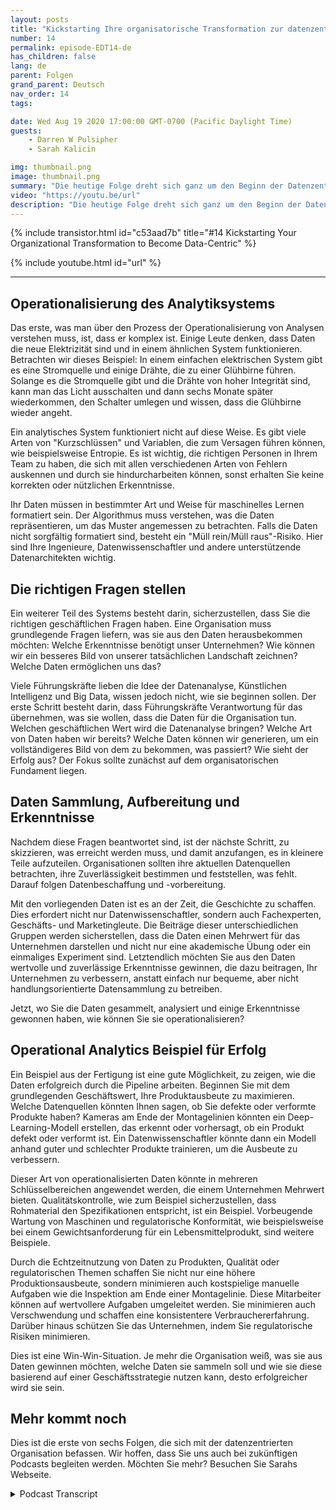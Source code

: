 ```yaml
---
layout: posts
title: "Kickstarting Ihre organisatorische Transformation zur datenzentrierten Ausrichtung"
number: 14
permalink: episode-EDT14-de
has_children: false
lang: de
parent: Folgen
grand_parent: Deutsch
nav_order: 14
tags:

date: Wed Aug 19 2020 17:00:00 GMT-0700 (Pacific Daylight Time)
guests:
    - Darren W Pulsipher
    - Sarah Kalicin

img: thumbnail.png
image: thumbnail.png
summary: "Die heutige Folge dreht sich ganz um den Beginn der Datenzentrierung in Ihrer Organisation und den Mehrwert, den dies bringen kann. Darrens besonderer Gast ist Sarah Kalicin, führende Datenwissenschaftlerin für Rechenzentren bei Intel."
video: "https://youtu.be/url"
description: "Die heutige Folge dreht sich ganz um den Beginn der Datenzentrierung in Ihrer Organisation und den Mehrwert, den dies bringen kann. Darrens besonderer Gast ist Sarah Kalicin, führende Datenwissenschaftlerin für Rechenzentren bei Intel."
---
```


<div>
{% include transistor.html id="c53aad7b" title="#14 Kickstarting Your Organizational Transformation to Become Data-Centric" %}

{% include youtube.html id="url" %}
</div>

---

## Operationalisierung des Analytiksystems

Das erste, was man über den Prozess der Operationalisierung von Analysen verstehen muss, ist, dass er komplex ist. Einige Leute denken, dass Daten die neue Elektrizität sind und in einem ähnlichen System funktionieren. Betrachten wir dieses Beispiel: In einem einfachen elektrischen System gibt es eine Stromquelle und einige Drähte, die zu einer Glühbirne führen. Solange es die Stromquelle gibt und die Drähte von hoher Integrität sind, kann man das Licht ausschalten und dann sechs Monate später wiederkommen, den Schalter umlegen und wissen, dass die Glühbirne wieder angeht.

Ein analytisches System funktioniert nicht auf diese Weise. Es gibt viele Arten von "Kurzschlüssen" und Variablen, die zum Versagen führen können, wie beispielsweise Entropie. Es ist wichtig, die richtigen Personen in Ihrem Team zu haben, die sich mit allen verschiedenen Arten von Fehlern auskennen und durch sie hindurcharbeiten können, sonst erhalten Sie keine korrekten oder nützlichen Erkenntnisse.

Ihr Daten müssen in bestimmter Art und Weise für maschinelles Lernen formatiert sein. Der Algorithmus muss verstehen, was die Daten repräsentieren, um das Muster angemessen zu betrachten. Falls die Daten nicht sorgfältig formatiert sind, besteht ein "Müll rein/Müll raus"-Risiko. Hier sind Ihre Ingenieure, Datenwissenschaftler und andere unterstützende Datenarchitekten wichtig.

## Die richtigen Fragen stellen

Ein weiterer Teil des Systems besteht darin, sicherzustellen, dass Sie die richtigen geschäftlichen Fragen haben. Eine Organisation muss grundlegende Fragen liefern, was sie aus den Daten herausbekommen möchten: Welche Erkenntnisse benötigt unser Unternehmen? Wie können wir ein besseres Bild von unserer tatsächlichen Landschaft zeichnen? Welche Daten ermöglichen uns das?

Viele Führungskräfte lieben die Idee der Datenanalyse, Künstlichen Intelligenz und Big Data, wissen jedoch nicht, wie sie beginnen sollen. Der erste Schritt besteht darin, dass Führungskräfte Verantwortung für das übernehmen, was sie wollen, dass die Daten für die Organisation tun. Welchen geschäftlichen Wert wird die Datenanalyse bringen? Welche Art von Daten haben wir bereits? Welche Daten können wir generieren, um ein vollständigeres Bild von dem zu bekommen, was passiert? Wie sieht der Erfolg aus? Der Fokus sollte zunächst auf dem organisatorischen Fundament liegen.

## Daten Sammlung, Aufbereitung und Erkenntnisse

Nachdem diese Fragen beantwortet sind, ist der nächste Schritt, zu skizzieren, was erreicht werden muss, und damit anzufangen, es in kleinere Teile aufzuteilen. Organisationen sollten ihre aktuellen Datenquellen betrachten, ihre Zuverlässigkeit bestimmen und feststellen, was fehlt. Darauf folgen Datenbeschaffung und -vorbereitung.

Mit den vorliegenden Daten ist es an der Zeit, die Geschichte zu schaffen. Dies erfordert nicht nur Datenwissenschaftler, sondern auch Fachexperten, Geschäfts- und Marketingleute. Die Beiträge dieser unterschiedlichen Gruppen werden sicherstellen, dass die Daten einen Mehrwert für das Unternehmen darstellen und nicht nur eine akademische Übung oder ein einmaliges Experiment sind. Letztendlich möchten Sie aus den Daten wertvolle und zuverlässige Erkenntnisse gewinnen, die dazu beitragen, Ihr Unternehmen zu verbessern, anstatt einfach nur bequeme, aber nicht handlungsorientierte Datensammlung zu betreiben.

Jetzt, wo Sie die Daten gesammelt, analysiert und einige Erkenntnisse gewonnen haben, wie können Sie sie operationalisieren?

## Operational Analytics Beispiel für Erfolg

Ein Beispiel aus der Fertigung ist eine gute Möglichkeit, zu zeigen, wie die Daten erfolgreich durch die Pipeline arbeiten. Beginnen Sie mit dem grundlegenden Geschäftswert, Ihre Produktausbeute zu maximieren. Welche Datenquellen könnten Ihnen sagen, ob Sie defekte oder verformte Produkte haben? Kameras am Ende der Montagelinien könnten ein Deep-Learning-Modell erstellen, das erkennt oder vorhersagt, ob ein Produkt defekt oder verformt ist. Ein Datenwissenschaftler könnte dann ein Modell anhand guter und schlechter Produkte trainieren, um die Ausbeute zu verbessern.

Dieser Art von operationalisierten Daten könnte in mehreren Schlüsselbereichen angewendet werden, die einem Unternehmen Mehrwert bieten. Qualitätskontrolle, wie zum Beispiel sicherzustellen, dass Rohmaterial den Spezifikationen entspricht, ist ein Beispiel. Vorbeugende Wartung von Maschinen und regulatorische Konformität, wie beispielsweise bei einem Gewichtsanforderung für ein Lebensmittelprodukt, sind weitere Beispiele.

Durch die Echtzeitnutzung von Daten zu Produkten, Qualität oder regulatorischen Themen schaffen Sie nicht nur eine höhere Produktionsausbeute, sondern minimieren auch kostspielige manuelle Aufgaben wie die Inspektion am Ende einer Montagelinie. Diese Mitarbeiter können auf wertvollere Aufgaben umgeleitet werden. Sie minimieren auch Verschwendung und schaffen eine konsistentere Verbrauchererfahrung. Darüber hinaus schützen Sie das Unternehmen, indem Sie regulatorische Risiken minimieren.

Dies ist eine Win-Win-Situation. Je mehr die Organisation weiß, was sie aus Daten gewinnen möchten, welche Daten sie sammeln soll und wie sie diese basierend auf einer Geschäftsstrategie nutzen kann, desto erfolgreicher wird sie sein.

## Mehr kommt noch

Dies ist die erste von sechs Folgen, die sich mit der datenzentrierten Organisation befassen. Wir hoffen, dass Sie uns auch bei zukünftigen Podcasts begleiten werden. Möchten Sie mehr? Besuchen Sie Sarahs Webseite.



<details>
<summary> Podcast Transcript </summary>

<p></p>

</details>
